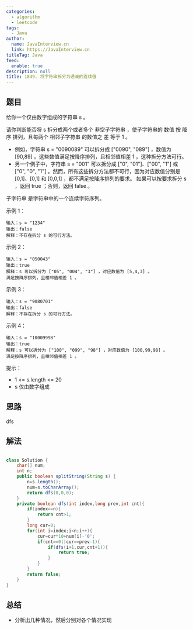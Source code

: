 ```yaml
---
categories: 
  - algorithm
  - leetcode
tags: 
  - Java
author: 
  name: JavaInterview.cn
  link: https://JavaInterview.cn
titleTag: Java
feed: 
  enable: true
description: null
title: 1849. 将字符串拆分为递减的连续值
---
```


## 题目

给你一个仅由数字组成的字符串 s 。

请你判断能否将 s 拆分成两个或者多个 非空子字符串 ，使子字符串的 数值 按 降序 排列，且每两个 相邻子字符串 的数值之 差 等于 1 。

* 例如，字符串 s = "0090089" 可以拆分成 ["0090", "089"] ，数值为 [90,89] 。这些数值满足按降序排列，且相邻值相差 1 ，这种拆分方法可行。
* 另一个例子中，字符串 s = "001" 可以拆分成 ["0", "01"]、["00", "1"] 或 ["0", "0", "1"] 。然而，所有这些拆分方法都不可行，因为对应数值分别是 [0,1]、[0,1] 和 [0,0,1] ，都不满足按降序排列的要求。
如果可以按要求拆分 s ，返回 true ；否则，返回 false 。

子字符串 是字符串中的一个连续字符序列。



示例 1：

    输入：s = "1234"
    输出：false
    解释：不存在拆分 s 的可行方法。
示例 2：
    
    输入：s = "050043"
    输出：true
    解释：s 可以拆分为 ["05", "004", "3"] ，对应数值为 [5,4,3] 。
    满足按降序排列，且相邻值相差 1 。
示例 3：

    输入：s = "9080701"
    输出：false
    解释：不存在拆分 s 的可行方法。
示例 4：

    输入：s = "10009998"
    输出：true
    解释：s 可以拆分为 ["100", "099", "98"] ，对应数值为 [100,99,98] 。
    满足按降序排列，且相邻值相差 1 。


提示：

* 1 <= s.length <= 20
* s 仅由数字组成

## 思路

dfs

## 解法
```java

class Solution {
    char[] num;
    int n;
    public boolean splitString(String s) {
        n=s.length();
        num=s.toCharArray();
        return dfs(0,0,0);
    }
    private boolean dfs(int index,long prev,int cnt){
        if(index==n){
            return cnt>1;
        }
        long cur=0;
        for(int i=index;i<n;i++){
            cur=cur*10+num[i]-'0';
            if(cnt==0||cur==prev-1){
                if(dfs(i+1,cur,cnt+1)){
                    return true;
                }
            }
        }
        return false;
    }
}
```

## 总结

- 分析出几种情况，然后分别对各个情况实现 
